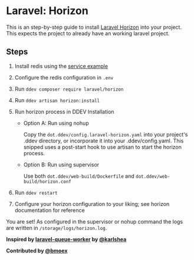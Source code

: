# Laravel: Horizon

This is an step-by-step guide to install [Laravel Horizon](https://laravel.com/docs/master/horizon) into your project.
This expects the project to already have an working laravel project.

## Steps

1. Install redis using
   the [service example](https://github.com/drud/ddev-contrib/blob/master/docker-compose-services/redis)
2. Configure the redis configuration in `.env`
3. Run `ddev composer require laravel/horizon`
4. Run `ddev artisan horizon:install`
5. Run horizon process in DDEV Installation

    * Option A: Run using nohup

      Copy the `dot.ddev/config.laravel-horizon.yaml` into your project's .ddev directory, or incorporate it into your .ddev/config.yaml. This snipped uses a post-start hook to use artisan to start the horizon process. 

    * Option B: Run using supervisor

      Use both `dot.ddev/web-build/Dockerfile` and `dot.ddev/web-build/horizon.conf`

6. Run `ddev restart`
7. Configure your horizon configuration to your liking; see horizon documentation for reference

You are set! As configured in the supervisor or nohup command the logs are written in `/storage/logs/horizon.log`.

**Inspired
by [laravel-queue-worker](https://github.com/drud/ddev-contrib/blob/master/web-container-dockerfiles/laravel-queue-worker)
by [@karlshea](https://github.com/karlshea)**

**Contributed by [@bmoex](https://github.com/bmoex)**
